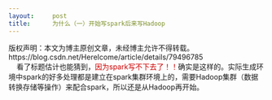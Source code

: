```yaml
---
layout:     post
title:      为什么（一）开始写spark后来写Hadoop
---
```

<div id="article_content" class="article_content clearfix csdn-tracking-statistics" data-pid="blog" data-mod="popu_307" data-dsm="post">
								<div class="article-copyright">
					版权声明：本文为博主原创文章，未经博主允许不得转载。					https://blog.csdn.net/HereIcome/article/details/79496785				</div>
								            <link rel="stylesheet" href="https://csdnimg.cn/release/phoenix/template/css/ck_htmledit_views-f76675cdea.css">
						<div class="htmledit_views" id="content_views">
                    看了标题估计也能猜到，<span style="color:#cc0000;">因为spark写不下去了！！</span>确实是这样的。实际生成环境中spark的好多处理都是建立在spark集群环境上的，需要Hadoop集群（数据转换存储等操作）来配合spark，所以还是从Hadoop再开始。            </div>
                </div>